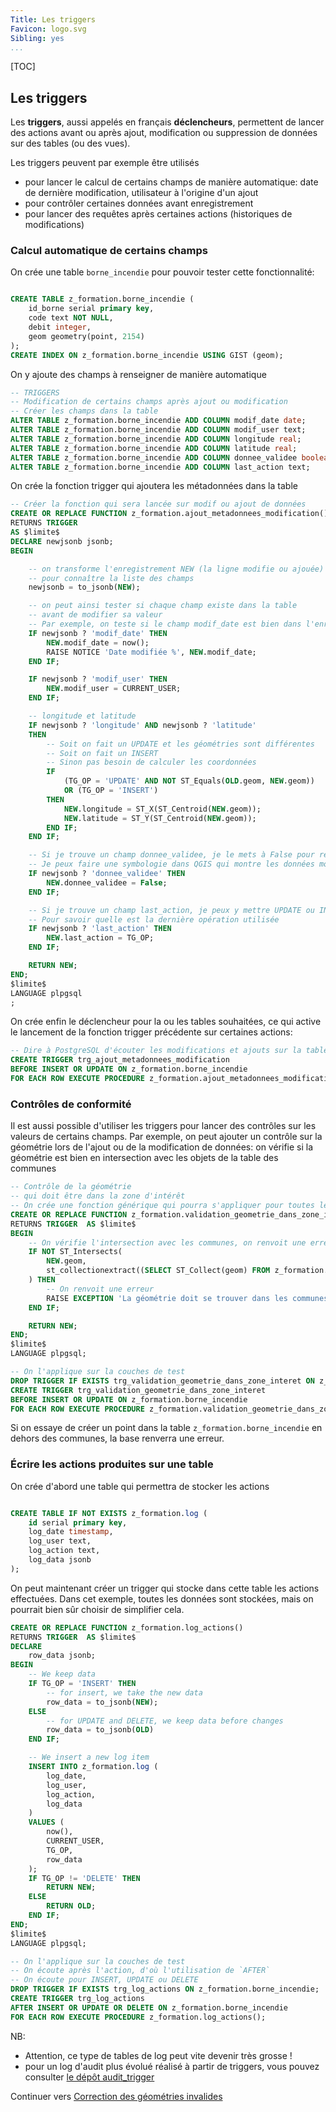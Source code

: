 ```yaml
---
Title: Les triggers
Favicon: logo.svg
Sibling: yes
...
```


[TOC]

## Les triggers

Les **triggers**, aussi appelés en français **déclencheurs**, permettent de lancer des actions avant ou après ajout, modification ou suppression de données sur des tables (ou des vues).

Les triggers peuvent par exemple être utilisés

* pour lancer le calcul de certains champs de manière automatique: date de dernière modification, utilisateur à l'origine d'un ajout
* pour contrôler certaines données avant enregistrement
* pour lancer des requêtes après certaines actions (historiques de modifications)

### Calcul automatique de certains champs

On crée une table `borne_incendie` pour pouvoir tester cette fonctionnalité:

```sql

CREATE TABLE z_formation.borne_incendie (
    id_borne serial primary key,
    code text NOT NULL,
    debit integer,
    geom geometry(point, 2154)
);
CREATE INDEX ON z_formation.borne_incendie USING GIST (geom);
```

On y ajoute des champs à renseigner de manière automatique

```sql
-- TRIGGERS
-- Modification de certains champs après ajout ou modification
-- Créer les champs dans la table
ALTER TABLE z_formation.borne_incendie ADD COLUMN modif_date date;
ALTER TABLE z_formation.borne_incendie ADD COLUMN modif_user text;
ALTER TABLE z_formation.borne_incendie ADD COLUMN longitude real;
ALTER TABLE z_formation.borne_incendie ADD COLUMN latitude real;
ALTER TABLE z_formation.borne_incendie ADD COLUMN donnee_validee boolean;
ALTER TABLE z_formation.borne_incendie ADD COLUMN last_action text;

```

On crée la fonction trigger qui ajoutera les métadonnées dans la table

```sql
-- Créer la fonction qui sera lancée sur modif ou ajout de données
CREATE OR REPLACE FUNCTION z_formation.ajout_metadonnees_modification()
RETURNS TRIGGER
AS $limite$
DECLARE newjsonb jsonb;
BEGIN

    -- on transforme l'enregistrement NEW (la ligne modifie ou ajouée) en JSON
    -- pour connaître la liste des champs
    newjsonb = to_jsonb(NEW);

    -- on peut ainsi tester si chaque champ existe dans la table
    -- avant de modifier sa valeur
    -- Par exemple, on teste si le champ modif_date est bien dans l'enregistrement courant
    IF newjsonb ? 'modif_date' THEN
        NEW.modif_date = now();
        RAISE NOTICE 'Date modifiée %', NEW.modif_date;
    END IF;

    IF newjsonb ? 'modif_user' THEN
        NEW.modif_user = CURRENT_USER;
    END IF;

    -- longitude et latitude
    IF newjsonb ? 'longitude' AND newjsonb ? 'latitude'
    THEN
        -- Soit on fait un UPDATE et les géométries sont différentes
        -- Soit on fait un INSERT
        -- Sinon pas besoin de calculer les coordonnées
        IF
            (TG_OP = 'UPDATE' AND NOT ST_Equals(OLD.geom, NEW.geom))
            OR (TG_OP = 'INSERT')
        THEN
            NEW.longitude = ST_X(ST_Centroid(NEW.geom));
            NEW.latitude = ST_Y(ST_Centroid(NEW.geom));
        END IF;
    END IF;

    -- Si je trouve un champ donnee_validee, je le mets à False pour revue par l'administrateur
    -- Je peux faire une symbologie dans QGIS qui montre les données modifiées depuis dernière validation
    IF newjsonb ? 'donnee_validee' THEN
        NEW.donnee_validee = False;
    END IF;

    -- Si je trouve un champ last_action, je peux y mettre UPDATE ou INSERT
    -- Pour savoir quelle est la dernière opération utilisée
    IF newjsonb ? 'last_action' THEN
        NEW.last_action = TG_OP;
    END IF;

    RETURN NEW;
END;
$limite$
LANGUAGE plpgsql
;
```

On crée enfin le déclencheur pour la ou les tables souhaitées, ce qui active le lancement de la fonction trigger précédente sur certaines actions:

```sql
-- Dire à PostgreSQL d'écouter les modifications et ajouts sur la table
CREATE TRIGGER trg_ajout_metadonnees_modification
BEFORE INSERT OR UPDATE ON z_formation.borne_incendie
FOR EACH ROW EXECUTE PROCEDURE z_formation.ajout_metadonnees_modification();
```

### Contrôles de conformité

Il est aussi possible d'utiliser les triggers pour lancer des contrôles sur les valeurs de certains champs. Par exemple, on peut ajouter un contrôle sur la géométrie lors de l'ajout ou de la modification de données: on vérifie si la géométrie est bien en intersection avec les objets de la table des communes

```sql
-- Contrôle de la géométrie
-- qui doit être dans la zone d'intérêt
-- On crée une fonction générique qui pourra s'appliquer pour toutes les couches
CREATE OR REPLACE FUNCTION z_formation.validation_geometrie_dans_zone_interet()
RETURNS TRIGGER  AS $limite$
BEGIN
    -- On vérifie l'intersection avec les communes, on renvoit une erreur si souci
    IF NOT ST_Intersects(
        NEW.geom,
        st_collectionextract((SELECT ST_Collect(geom) FROM z_formation.commune), 3)::geometry(multipolygon, 2154)
    ) THEN
        -- On renvoit une erreur
        RAISE EXCEPTION 'La géométrie doit se trouver dans les communes';
    END IF;

    RETURN NEW;
END;
$limite$
LANGUAGE plpgsql;

-- On l'applique sur la couches de test
DROP TRIGGER IF EXISTS trg_validation_geometrie_dans_zone_interet ON z_formation.borne_incendie;
CREATE TRIGGER trg_validation_geometrie_dans_zone_interet
BEFORE INSERT OR UPDATE ON z_formation.borne_incendie
FOR EACH ROW EXECUTE PROCEDURE z_formation.validation_geometrie_dans_zone_interet();
```

Si on essaye de créer un point dans la table `z_formation.borne_incendie` en dehors des communes, la base renverra une erreur.


### Écrire les actions produites sur une table

On crée d'abord une table qui permettra de stocker les actions

```sql

CREATE TABLE IF NOT EXISTS z_formation.log (
    id serial primary key,
    log_date timestamp,
    log_user text,
    log_action text,
    log_data jsonb
);
```

On peut maintenant créer un trigger qui stocke dans cette table les actions effectuées. Dans cet exemple, toutes les données sont stockées, mais on pourrait bien sûr choisir de simplifier cela.

```sql
CREATE OR REPLACE FUNCTION z_formation.log_actions()
RETURNS TRIGGER  AS $limite$
DECLARE
    row_data jsonb;
BEGIN
    -- We keep data
    IF TG_OP = 'INSERT' THEN
        -- for insert, we take the new data
        row_data = to_jsonb(NEW);
    ELSE
        -- for UPDATE and DELETE, we keep data before changes
        row_data = to_jsonb(OLD)
    END IF;

    -- We insert a new log item
    INSERT INTO z_formation.log (
        log_date,
        log_user,
        log_action,
        log_data
    )
    VALUES (
        now(),
        CURRENT_USER,
        TG_OP,
        row_data
    );
    IF TG_OP != 'DELETE' THEN
        RETURN NEW;
    ELSE
        RETURN OLD;
    END IF;
END;
$limite$
LANGUAGE plpgsql;

-- On l'applique sur la couches de test
-- On écoute après l'action, d'où l'utilisation de `AFTER`
-- On écoute pour INSERT, UPDATE ou DELETE
DROP TRIGGER IF EXISTS trg_log_actions ON z_formation.borne_incendie;
CREATE TRIGGER trg_log_actions
AFTER INSERT OR UPDATE OR DELETE ON z_formation.borne_incendie
FOR EACH ROW EXECUTE PROCEDURE z_formation.log_actions();

```

NB:

* Attention, ce type de tables de log peut vite devenir très grosse !
* pour un log d'audit plus évolué réalisé à partir de triggers, vous pouvez consulter [le dépôt audit_trigger](https://github.com/Oslandia/audit_trigger/blob/master/audit.sql)


Continuer vers [Correction des géométries invalides](./validate_geometries.md)
